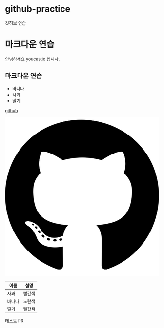 # github-practice
깃허브 연습

# 마크다운 연습

안녕하세요  youcastle 입니다.

## 마크다운 연습

- 바나나
- 사과
- 딸기

[github](https://github.com)

![이미지](깃허브.png)

| 이름 | 설명 |
| --- | --- |
| 사과 | 빨간색 |
| 바나나 | 노란색 |
| 딸기 | 빨간색 |

테스트 PR
